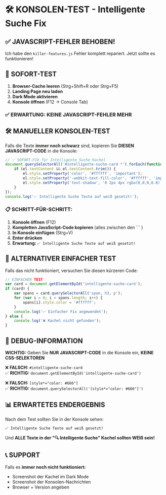 # 🛠️ KONSOLEN-TEST - Intelligente Suche Fix

## ✅ JAVASCRIPT-FEHLER BEHOBEN!

Ich habe den `killer-features.js` Fehler komplett repariert. Jetzt sollte es funktionieren!

## 🧪 SOFORT-TEST

1. **Browser-Cache leeren** (Strg+Shift+R oder Strg+F5)
2. **Landing Page neu laden** 
3. **Dark Mode aktivieren**
4. **Konsole öffnen** (F12 → Console Tab)

### ✅ ERWARTUNG: KEINE JAVASCRIPT-FEHLER MEHR

## 🛠️ MANUELLER KONSOLEN-TEST

Falls die Texte **immer noch schwarz** sind, kopieren Sie **DIESEN JAVASCRIPT-CODE** in die Konsole:

```javascript
// ✅ SOFORT-FIX für Intelligente Suche Kachel
document.querySelectorAll('#intelligente-suche-card *').forEach(function(el) {
    if (el.textContent && el.textContent.trim()) {
        el.style.setProperty('color', '#ffffff', 'important');
        el.style.setProperty('-webkit-text-fill-color', '#ffffff', 'important');
        el.style.setProperty('text-shadow', '0 2px 4px rgba(0,0,0,0.8)', 'important');
    }
});
console.log('✅ Intelligente Suche Texte auf weiß gesetzt!');
```

### 📋 SCHRITT-FÜR-SCHRITT:

1. **Konsole öffnen** (F12)
2. **Kompletten JavaScript-Code kopieren** (alles zwischen den ``` )
3. **In Konsole einfügen** (Strg+V)
4. **Enter drücken**
5. **Erwartung:** `✅ Intelligente Suche Texte auf weiß gesetzt!`

## 🎯 ALTERNATIVER EINFACHER TEST

Falls das nicht funktioniert, versuchen Sie diesen kürzeren Code:

```javascript
// EINFACHER TEST
var card = document.getElementById('intelligente-suche-card');
if (card) {
    var spans = card.querySelectorAll('span, h3, p');
    for (var i = 0; i < spans.length; i++) {
        spans[i].style.color = '#ffffff';
    }
    console.log('✅ Einfacher Fix angewendet');
} else {
    console.log('❌ Kachel nicht gefunden');
}
```

## 🚨 DEBUG-INFORMATION

**WICHTIG:** Geben Sie **NUR JAVASCRIPT-CODE** in die Konsole ein, **KEINE CSS-SELEKTOREN**

❌ **FALSCH:** `#intelligente-suche-card`  
✅ **RICHTIG:** `document.getElementById('intelligente-suche-card')`

❌ **FALSCH:** `[style*="color: #666"]`  
✅ **RICHTIG:** `document.querySelectorAll('[style*="color: #666"]')`

## 📊 ERWARTETES ENDERGEBNIS

Nach dem Test sollten Sie in der Konsole sehen:
```
✅ Intelligente Suche Texte auf weiß gesetzt!
```

Und **ALLE Texte in der "🔍 Intelligente Suche" Kachel sollten WEIß sein!**

## 📞 SUPPORT

Falls es **immer noch nicht funktioniert:**
- Screenshot der Kachel im Dark Mode
- Screenshot der Konsolen-Nachrichten
- Browser + Version angeben